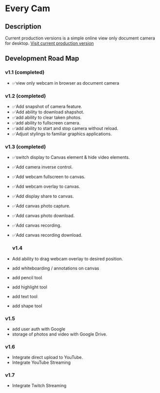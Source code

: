 # Every Cam

## Description
Current production versions is a simple online view only document camera for desktop.
[Visit current production version](https://apps4everyone.tech/everycam/)

## Development Road Map

  ### v1.1 (completed)
  - ✅view only webcam in browser as document camera
  
  ### v1.2 (completed)
  - ✅Add snapshot of camera feature.
  - ✅Add ability to download shapshot.
  - ✅add ability to clear taken photos.
  - ✅add ability to fullscreen camera.
  - ✅add ability to start and stop camera without reload.
  - ✅Adjust stylings to familiar graphics applications.

  ### v1.3 (completed)
  - ✅switch display to Canvas element & hide video elements.
  - ✅Add camera inverse control.
  - ✅Add webcam fullscreen to canvas.
  - ✅Add webcam overlay to canvas.
  - ✅Add display share to canvas.
  - ✅Add canvas photo capture.
  - ✅Add canvas photo download.
  - ✅Add canvas recording.
  - ✅Add canvas recording download.

    ### v1.4
  - Add ability to drag webcam overlay to desired position.
  - add whiteboarding / annotations on canvas
  - add pencil tool
  - add highlight tool
  - add text tool
  - add shape tool
  
  ### v1.5
  - add user auth with Google
  - storage of photos and video with Google Drive. 

  ### v1.6
  - Integrate direct upload to YouTube.
  - Integrate YouTube Streaming

  ### v1.7
  - Integrate Twitch Streaming
  
    
